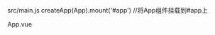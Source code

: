 src/main.js
createApp(App).mount('#app')  //将App组件挂载到#app上

App.vue
<template>
    下边可加入两个根节点
    <img>
    <HelloWorld> //组件

<script>
    在这里引入helloworld组件
    import HelloWorldxxx

    export default {
        name: 'App',
        components: {
            HelloWorld: HelloWorldxxx  //左边是标签名右边是组件
        }
    }

<style>

component 新建
模板提示插件： vue 3 snippets
插件名/标签大小写最好一致，但是不一致也没有问题



引入Vue Router 4  路由器 用于页面切换
`npm info vue-router versions` 查看vue-router所有版本号
yarn add vue-router@4.0.0-beta.3


- 初始化vue-router对象
在main.js中import history对象 form 'vue-router'
内存型路由，hash型路由，history型路由
import {createWebHashHistory, createRouter} from 'vue-router'
const history = createWebHashHistory()
const router = createRouter({
    history: history,
    routes: [
        {
            path: "/", 
            component: App  // 需要引入App组件
        }
    ]
})
*main.js-->main.ts 会打开类型检查

找不到模块xxx
typescript只能理解.ts文件，不能理解.vue文件
创建xxx.d.ts，告诉ts如何理解.vue文件。文件最好放到src下。shims-vue.d.ts, 文件名无所谓，后缀要正确*

- 初始化vue-router
-  新建history对象
-  新建router对象
-  app.use(router) // const app = createApp(App) app.use(router) app.mount('#app')
-  添加<router-view> // App.vue里边不用直接引用<HelloWorld>,也不用引用，使用<router-view />进行路由的转换
添加组件  添加路由，path和component
-  添加<router-link>
<router-link to="/">根目录</router-link>  类似于a标签，来做导航




创建页面，路由改好
views文件夹  抄官网
- Home.vue
  Topnav: 左边logo，右边menu
  Banner：文字介绍+开始按钮
- Doc.vue
  Topnav：同上
  Content：左边aside，右边main

<style lang="scss" scoped>  如果控制台报错找不到sass模块，运行yarn add -D sass  //安装到devDependences里边  1.26.10

index.css-->index.scss
topnav样式更新的提交，复制下来

Topnav插件的封装，放到components下边
<script lang="ts">
引入有报错的话，打开一下shims-vue.d.ts文件再回来，还没好的话在Topnav里边再加一个空的script标签，删掉引入的那段话再粘贴回来试试

aside里边添加router-link导航（初始化aside的html）
aside css1

点击切换aside，点一次显示，再点一次隐藏
asideVisible===true  显示aside
asideVisible放在app里边，然后Topnav和aside去访问这个变量。app使用provide标记这个变量可以被子组件访问。Topnav和aside使用inject()访问这个变量
// Auto Import自动引入的插件（按tab自动引入）

name: 'App',
setup() {
    const asideVisible = ref(false)
    provide('xxx', asideVisible)  // 提供xxx这个名字，使用asideVisible变量  set
}

setup() {
    const asideVisible = inject<Ref<boolean>>('xxx')  // 相当于get方法 asideVisible.value
}

<div @click="toggleAside">LOGO</div>
setup() {
    const toggleAside = ()=>{
        menuVisible.value = !menuVisible.value
    }
    return {toggleAside}
}

v-if='asideVisible'

// App里边放了一个menuVisible变量，并使用provide声明可以被所有子组件获取。然后在Topnav里边使用inject获取并使用@click修改这个变量的值，在aside里边使用v-if进行判断是否要显示


做一个页面宽度低于500px的时候显示的切换按钮
页面低于500px显示LOGO在中间，菜单隐藏，右边为menu切换按钮
大于500px时logo在左边，菜单显示
添加toggleAside commit

ts里判断屏幕宽度设置asideVisible的初始值
const width = document.documentElement.clientWidth;
const asideVisible = ref(width <= 500 ? false : ture)


点击组件，显示相应的文档（嵌套路由）
routes: [
        {
            path: "/doc", 
            component: Doc,
            children: [
                {path: "switch", component: SwitchDemo}
            ]
        }
    ]
1. 加路由
2. 设置显示区域
   <router-view />

切换路由的时候把aside显示列表关上
router.afterEach(()=>{
    // 这里可以知道路由切换了，但是aside获取不到router。将router相关的东西封装到router.ts文件中
})
export const router = createRouter()

如果是pc端的话，不做aside的隐藏操作

路由切换之后关闭aside。

整体布局css